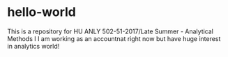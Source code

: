 # hello-world
This is a repository for HU ANLY 502-51-2017/Late Summer - Analytical Methods I
I am working as an accountnat right now but have huge interest in analytics world!
